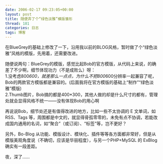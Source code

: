 ```yaml
---
date: 2006-02-17 09:23:05+00:00
layout: post
title: 随便弄了个“绿色淡雅”模版雏形
thread: 181
categories: 日志
tags: 博客
---
```


在BlueGrey的基础上修改了一下，沿用我以前的BLOG风格，暂时做了个“绿色淡雅”风格的模版，先用着，还需要改进。  
  
随便说两句：BlueGrey的模版，感觉比起Bob的官方模版，从代码上来说，的确差了不少啊，细节体现功力（不是成败么）呀：  
1.没考虑800*600，就差那么一点点，为什么不把800*600分辨率一起兼容了呢，Bob的两款官方模版都是兼容的。(后面我将在官方模版的基础上“制作”“绿色淡雅”模版)  
2.Thumb图片，Bob搞的都是400*300，其他人做的却是什么尺寸的都有，管理处就会显得风格不统一——没有体现Bob的用心啊  
  
再说说Bob，细节处还是有值得改进的地方，比如一些不太协调的 E 文单词，如 RSS、Tags 等，周围都是中文的，就显得骨孤零零的，未免有点不协调，若能改成国内通用的名词，如“聚合”（或订阅）、“标签”等，岂不更好？  
  
另外，Bo-Blog 从功能、模版设计、模块化、插件等等各方面都非常好，但是从模版美观角度说（不确切，应该是华丽程度），与另一个PHP+MySQL 的 ExBlog 确实有一段差距。  
  
夜，深了……

